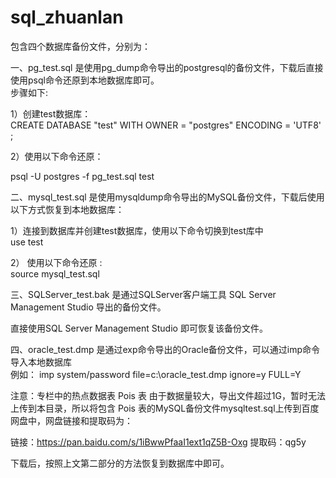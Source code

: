 # sql_zhuanlan
包含四个数据库备份文件，分别为：

一、pg_test.sql 是使用pg_dump命令导出的postgresql的备份文件，下载后直接使用psql命令还原到本地数据库即可。  
步骤如下:    

1）创建test数据库：   
CREATE DATABASE "test"
WITH
  OWNER = "postgres"
  ENCODING = 'UTF8'
;   

2）使用以下命令还原：

psql -U postgres -f  pg_test.sql test  

二、mysql_test.sql   是使用mysqldump命令导出的MySQL备份文件，下载后使用以下方式恢复到本地数据库：  

1）连接到数据库并创建test数据库，使用以下命令切换到test库中  
      use test   
      
2） 使用以下命令还原 :  
   source mysql_test.sql  

三、SQLServer_test.bak 是通过SQLServer客户端工具 SQL Server Management Studio 导出的备份文件。

直接使用SQL Server Management Studio 即可恢复该备份文件。


四、oracle_test.dmp 是通过exp命令导出的Oracle备份文件，可以通过imp命令导入本地数据库   
例如：
imp system/password file=c:\oracle_test.dmp ignore=y FULL=Y


注意：专栏中的热点数据表 Pois 表 由于数据量较大，导出文件超过1G，暂时无法上传到本目录，所以将包含 Pois 表的MySQL备份文件mysqltest.sql上传到百度网盘中，网盘链接和提取码为：

链接：https://pan.baidu.com/s/1iBwwPfaaI1ext1qZ5B-Oxg 
提取码：qg5y 

下载后，按照上文第二部分的方法恢复到数据库中即可。


